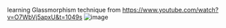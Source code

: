 learning Glassmorphism technique from https://www.youtube.com/watch?v=O7WbVj5apxU&t=1049s 
![image](https://user-images.githubusercontent.com/78006318/120075863-2bc39a00-c0cd-11eb-8e77-1c4770aada91.png)
